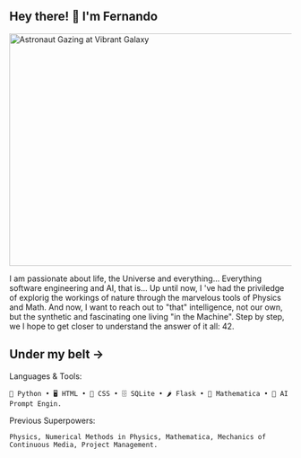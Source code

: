 ## Hey there! 👋 I'm Fernando
<!-- <img width="400" height="400" alt="GalacticPhyisiker" src="https://github.com/user-attachments/assets/07f0df5f-f099-42a8-b625-609b631f06cd" /> <img width="400" height="400" alt="AI_ORACLE" src="https://github.com/user-attachments/assets/80574f85-c622-4a6c-b757-081018d9d834" /> -->
<img width="647" height="414" alt="Astronaut Gazing at Vibrant Galaxy" src="https://github.com/user-attachments/assets/0e3dd479-39e3-4896-b425-2c2cc0267b8d" />



I am passionate about life, the Universe and everything... Everything software engineering and AI, that is...
Up until now, I 've had the priviledge of explorig the workings of nature through the marvelous tools of Physics and Math. And now, I want to reach out to "that" intelligence, not our own, but the synthetic and fascinating one living "in the Machine". Step by step, we I hope to get closer to understand the answer of it all: 42.

## Under my belt ->

Languages & Tools:
```
🐍 Python • 🖥 HTML • 🎨 CSS • 🗄 SQLite • 🌶 Flask • 🧮 Mathematica • 🔮 AI Prompt Engin.
```
Previous Superpowers:
```
Physics, Numerical Methods in Physics, Mathematica, Mechanics of Continuous Media, Project Management.
```
<!--
**fcuriel66/fcuriel66** is a ✨ _special_ ✨ repository because its `README.md` (this file) appears on your GitHub profile.

Here are some ideas to get you started:

- 🔭 I’m currently working on ...
- 🌱 I’m currently learning ...
- 👯 I’m looking to collaborate on ...
- 🤔 I’m looking for help with ...
- 💬 Ask me about ...
- 📫 How to reach me: ...
- 😄 Pronouns: ...
- ⚡ Fun fact: ...
-->
